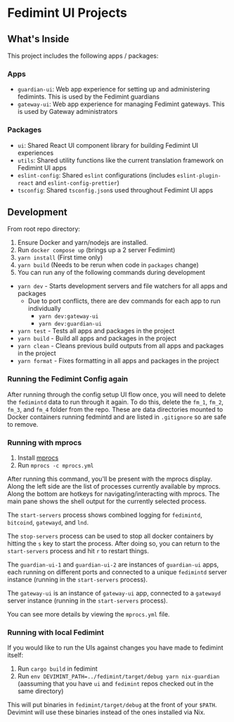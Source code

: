 # Fedimint UI Projects

## What's Inside

This project includes the following apps / packages:

### Apps

- `guardian-ui`: Web app experience for setting up and administering fedimints. This is used by the Fedimint guardians
- `gateway-ui`: Web app experience for managing Fedimint gateways. This is used by Gateway administrators

### Packages

- `ui`: Shared React UI component library for building Fedimint UI experiences
- `utils`: Shared utility functions like the current translation framework on Fedimint UI apps
- `eslint-config`: Shared `eslint` configurations (includes `eslint-plugin-react` and `eslint-config-prettier`)
- `tsconfig`: Shared `tsconfig.json`s used throughout Fedimint UI apps

## Development

From root repo directory:

1. Ensure Docker and yarn/nodejs are installed.
1. Run `docker compose up` (brings up a 2 server Fedimint)
1. `yarn install` (First time only)
1. `yarn build` (Needs to be rerun when code in `packages` change)
1. You can run any of the following commands during development

- `yarn dev` - Starts development servers and file watchers for all apps and packages
  - Due to port conflicts, there are dev commands for each app to run individually
    - `yarn dev:gateway-ui`
    - `yarn dev:guardian-ui`
- `yarn test` - Tests all apps and packages in the project
- `yarn build` - Build all apps and packages in the project
- `yarn clean` - Cleans previous build outputs from all apps and packages in the project
- `yarn format` - Fixes formatting in all apps and packages in the project

### Running the Fedimint Config again

After running through the config setup UI flow once, you will need to delete the `fedimintd` data to run through it again. To do this, delete the `fm_1`, `fm_2`, `fm_3`, and `fm_4` folder from the repo. These are data directories mounted to Docker containers running fedmintd and are listed in `.gitignore` so are safe to remove.

### Running with mprocs

1. Install [mprocs](https://github.com/pvolok/mprocs)
1. Run `mprocs -c mprocs.yml`

After running this command, you'll be present with the mprocs display. Along the left side are the list of processes currently available by mprocs. Along the bottom are hotkeys for navigating/interacting with mprocs. The main pane shows the shell output for the currently selected process.

The `start-servers` process shows combined logging for `fedimintd`, `bitcoind`, `gatewayd`, and `lnd`.

The `stop-servers` process can be used to stop all docker containers by hitting the `s` key to start the process. After doing so, you can return to the `start-servers` process and hit `r` to restart things.

The `guardian-ui-1` and `guardian-ui-2` are instances of `guardian-ui` apps, each running on different ports and connected to a unique `fedimintd` server instance (running in the `start-servers` process).

The `gateway-ui` is an instance of `gateway-ui` app, connected to a `gatewayd` server instance (running in the `start-servers` process).

You can see more details by viewing the `mprocs.yml` file.

### Running with local Fedimint

If you would like to run the UIs against changes you have made to fedimint itself:

1. Run `cargo build` in fedimint
2. Run `env DEVIMINT_PATH=../fedimint/target/debug yarn nix-guardian` (aassuming that you have `ui` and `fedimint` repos checked out in the same directory)

This will put binaries in `fedimint/target/debug` at the front of your `$PATH`. Devimint will use these binaries instead of the ones installed via Nix.
